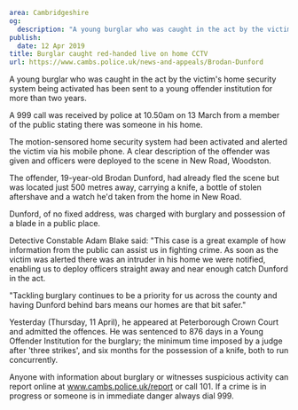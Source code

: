 ```yaml
area: Cambridgeshire
og:
  description: "A young burglar who was caught in the act by the victim\u2019s home security system being activated has been sent to a young offender institution."
publish:
  date: 12 Apr 2019
title: Burglar caught red-handed live on home CCTV
url: https://www.cambs.police.uk/news-and-appeals/Brodan-Dunford
```

A young burglar who was caught in the act by the victim's home security system being activated has been sent to a young offender institution for more than two years.

A 999 call was received by police at 10.50am on 13 March from a member of the public stating there was someone in his home.

The motion-sensored home security system had been activated and alerted the victim via his mobile phone. A clear description of the offender was given and officers were deployed to the scene in New Road, Woodston.

The offender, 19-year-old Brodan Dunford, had already fled the scene but was located just 500 metres away, carrying a knife, a bottle of stolen aftershave and a watch he'd taken from the home in New Road.

Dunford, of no fixed address, was charged with burglary and possession of a blade in a public place.

Detective Constable Adam Blake said: "This case is a great example of how information from the public can assist us in fighting crime. As soon as the victim was alerted there was an intruder in his home we were notified, enabling us to deploy officers straight away and near enough catch Dunford in the act.

"Tackling burglary continues to be a priority for us across the county and having Dunford behind bars means our homes are that bit safer."

Yesterday (Thursday, 11 April), he appeared at Peterborough Crown Court and admitted the offences. He was sentenced to 876 days in a Young Offender Institution for the burglary; the minimum time imposed by a judge after 'three strikes', and six months for the possession of a knife, both to run concurrently.

Anyone with information about burglary or witnesses suspicious activity can report online at www.cambs.police.uk/report or call 101. If a crime is in progress or someone is in immediate danger always dial 999.
